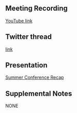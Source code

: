 ## Meeting Recording

[YouTube link](https://youtu.be/R12BHHOzZbQ)

## Twitter thread

[link](https://twitter.com/Orthogonal_Lab/status/1418989338675843073)

## Presentation

[Summer Conference Recap](https://medium.com/orel-group/summer-conference-recap-9d13ac1d8677)

## Supplemental Notes

NONE
